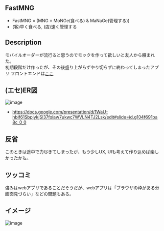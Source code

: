 ## FastMNG
* FastMNG = (MNG = MoNGe(食べる) & MaNaGe(管理する))
* (客)早く食べる, (店)速く管理する

## Description
モバイルオーダーが流行ると思うのでモックを作って欲しいと友人から頼まれた。  
初期段階だけ作ったが、その後盛り上がらずやり切らずに終わってしまったアプリ
フロントエンドは[ここ](https://github.com/shigekato/eatery_manage_frontend)

## (エセ)ER図
![image](https://user-images.githubusercontent.com/31150623/144195308-db72baae-b38e-4960-adf8-4a6d3adf3762.png)
* https://docs.google.com/presentation/d/1WaU-hbif61SbpiykjSl37folaw7ukwc7WVLN4TJ2Lsk/edit#slide=id.g104f691ba8c_0_0

## 反省
このときは途中で力尽きてしまったが、もう少しUX, UIも考えて作り込めば楽しかったかも。

## ツッコミ
強みはwebアプリであることだそうだが、webアプリは「ブラウザの枠がある分画面見づらい」などの問題もある。

## イメージ
![image](https://user-images.githubusercontent.com/31150623/142143710-36b5a78e-2c9b-43a7-9f41-c28f710301b2.png)

